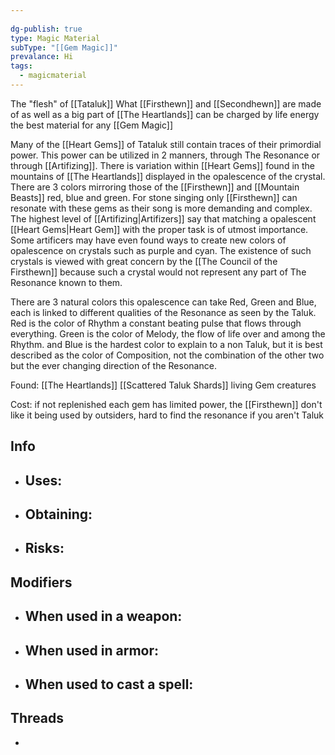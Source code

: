 ```yaml
---
  
dg-publish: true
type: Magic Material
subType: "[[Gem Magic]]"
prevalance: Hi
tags:
  - magicmaterial
---
```

The "flesh" of [[Tataluk]]
What [[Firsthewn]] and [[Secondhewn]] are made of as well as a big part of [[The Heartlands]]
can be charged by life energy
the best material for any [[Gem Magic]]


Many of the [[Heart Gems]] of Tataluk still contain traces of their primordial power. This power can be utilized in 2 manners, through The Resonance or through [[Artifizing]]. 
There is variation within [[Heart Gems]] found in the mountains of [[The Heartlands]] displayed in the opalescence of the crystal. There are 3 colors mirroring those of the [[Firsthewn]] and [[Mountain Beasts]] red, blue and green. For stone singing only [[Firsthewn]] can resonate with these gems as their song is more demanding and complex. The highest level of [[Artifizing|Artifizers]] say that matching a opalescent [[Heart Gems|Heart Gem]] with the proper task is of utmost importance. Some artificers may have even found ways to create new colors of opalescence on crystals such as purple and cyan. The existence of such crystals is viewed with great concern by the [[The Council of the Firsthewn]] because such a crystal would not represent any part of The Resonance known to them.

There are 3 natural colors this opalescence can take Red, Green and Blue, each is linked to different qualities of the Resonance as seen by the Taluk. Red is the color of Rhythm a constant beating pulse that flows through everything. Green is the color of Melody, the flow of life over and among the Rhythm. and Blue is the hardest color to explain to a non Taluk, but it is best described as the color of Composition, not the combination of the other two but the ever changing direction of the Resonance.

Found: [[The Heartlands]] [[Scattered Taluk Shards]] living Gem creatures

Cost: if not replenished each gem has limited power, the [[Firsthewn]] don't like it being used by outsiders, hard to find the resonance if you aren't Taluk
## Info
- Uses:
	- 
- Obtaining:
	- 
- Risks:
	- 
## Modifiers
- When used in a weapon:
	- 
- When used in armor:
	- 
- When used to cast a spell:
	- 
## Threads
- 